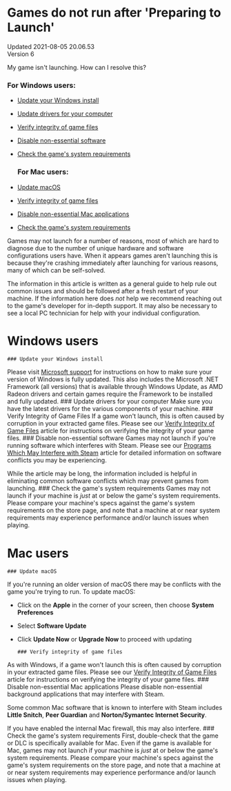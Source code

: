# Games do not run after 'Preparing to Launch'
Updated 2021-08-05 20.06.53  
Version 6  

My game isn't launching. How can I resolve this?  
  
### For Windows users:

* [Update your Windows install](#updatewin)
* [Update drivers for your computer](#updatedrivers)
* [Verify integrity of game files](#verifycache)
* [Disable non-essential software](#interfere)
* [Check the game's system requirements](#sysreq)

  ### For Mac users:

* [Update macOS](#updatemacos)
* [Verify integrity of game files](#vcachemac)
* [Disable non-essential Mac applications](#macinterfere)
* [Check the game's system requirements](#sysreqmac)

    
Games may not launch for a number of reasons, most of which are hard to diagnose due to the number of unique hardware and software configurations users have. When it appears games aren't launching this is because they're crashing immediately after launching for various reasons, many of which can be self-solved.  
  
The information in this article is written as a general guide to help rule out common issues and should be followed after a fresh restart of your machine. If the information here does *not* help we recommend reaching out to the game's developer for in-depth support. It may also be necessary to see a local PC technician for help with your individual configuration.  
# Windows users
    ### Update your Windows install
Please visit [Microsoft support](https://support.microsoft.com/) for instructions on how to make sure your version of Windows is fully updated. This also includes the Microsoft .NET Framework (all versions) that is available through Windows Update, as AMD Radeon drivers and certain games require the Framework to be installed and fully updated.    ### Update drivers for your computer
Make sure you have the latest drivers for the various components of your machine.     ### Verify Integrity of Game Files
If a game won't launch, this is often caused by corruption in your extracted game files. Please see our [Verify Integrity of Game Files](https://help.steampowered.com/en/faqs/view/0C48-FCBD-DA71-93EB) article for instructions on verifying the integrity of your game files.    ### Disable non-essential software
Games may not launch if you're running software which interferes with Steam. Please see our [Programs Which May Interfere with Steam](https://help.steampowered.com/en/faqs/view/1F39-DCB4-FF28-5748) article for detailed information on software conflicts you may be experiencing.  
  
While the article may be long, the information included is helpful in eliminating common software conflicts which may prevent games from launching.    ### Check the game's system requirements
Games may not launch if your machine is *just* at or below the game's system requirements. Please compare your machine's specs against the game's system requirements on the store page, and note that a machine at or near system requirements may experience performance and/or launch issues when playing.    
  
# Mac users
    ### Update macOS
If you're running an older version of macOS there may be conflicts with the game you're trying to run. To update macOS:  

* Click on the **Apple** in the corner of your screen, then choose **System Preferences**
* Select **Software Update**
* Click **Update Now** or **Upgrade Now** to proceed with updating

      ### Verify integrity of game files
As with Windows, if a game won't launch this is often caused by corruption in your extracted game files. Please see our [Verify Integrity of Game Files](https://help.steampowered.com/en/faqs/view/0C48-FCBD-DA71-93EB) article for instructions on verifying the integrity of your game files.    ### Disable non-essential Mac applications
Please disable non-essential background applications that may interfere with Steam.  
  
Some common Mac software that is known to interfere with Steam includes **Little Snitch**, **Peer Guardian** and **Norton/Symantec Internet Security**.  
  
If you have enabled the internal Mac firewall, this may also interfere.     ### Check the game's system requirements
First, double-check that the game or DLC is specifically available for Mac. Even if the game is available for Mac, games may not launch if your machine is *just* at or below the game's system requirements. Please compare your machine's specs against the game's system requirements on the store page, and note that a machine at or near system requirements may experience performance and/or launch issues when playing.